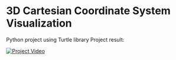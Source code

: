 # 3D Cartesian Coordinate System Visualization
Python project using Turtle library
Project result: 



[![Project Video](doc/SC2_youtube.gif)](https://drive.google.com/uc?export=download&id=1LNYctBwR1Rjrl2IywwfGyng6s0cauNYY)
